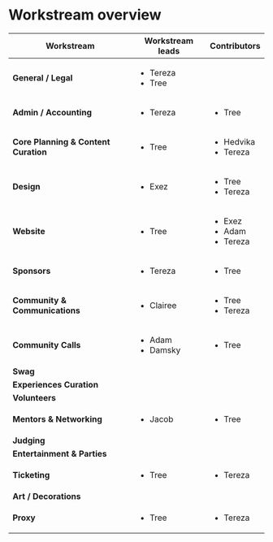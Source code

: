 # Workstream overview



| Workstream                           | Workstream leads                      | Contributors                                       |
| ------------------------------------ | ------------------------------------- | -------------------------------------------------- |
| **General / Legal**                  | <ul><li>Tereza</li><li>Tree</li></ul> |                                                    |
| **Admin / Accounting**               | <ul><li>Tereza</li></ul>              | <ul><li>Tree</li></ul>                             |
| **Core Planning & Content Curation** | <ul><li>Tree</li></ul>                | <ul><li>Hedvika</li><li>Tereza</li></ul>           |
| **Design**                           | <ul><li>Exez</li></ul>                | <ul><li>Tree</li><li>Tereza</li></ul>              |
| **Website**                          | <ul><li>Tree</li></ul>                | <ul><li>Exez</li><li>Adam</li><li>Tereza</li></ul> |
| **Sponsors**                         | <ul><li>Tereza</li></ul>              | <ul><li>Tree</li></ul>                             |
| **Community & Communications**       | <ul><li>Clairee</li></ul>             | <ul><li>Tree</li><li>Tereza</li></ul>              |
| **Community Calls**                  | <ul><li>Adam</li><li>Damsky</li></ul> | <ul><li>Tree</li></ul>                             |
| **Swag**                             |                                       |                                                    |
| **Experiences Curation**             |                                       |                                                    |
| **Volunteers**                       |                                       |                                                    |
| **Mentors & Networking**             | <ul><li>Jacob</li></ul>               | <ul><li>Tree</li></ul>                             |
| **Judging**                          |                                       |                                                    |
| **Entertainment & Parties**          |                                       |                                                    |
| **Ticketing**                        | <ul><li>Tree</li></ul>                | <ul><li>Tereza</li></ul>                           |
| **Art / Decorations**                |                                       |                                                    |
| **Proxy**                            | <ul><li>Tree</li></ul>                | <ul><li>Tereza</li></ul>                           |




